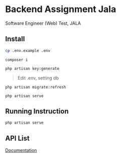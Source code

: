 # Backend Assignment Jala
Software Engineer (Web) Test, JALA

## Install
```bash
cp .env.example .env
```
```
composer i
```
```
php artisan key:generate
```
> Edit .env, setting db
```
php artisan migrate:refresh
```
```
php artisan serve
```


## Running Instruction
```
php artisan serve
```

## API List

[Documentation](https://documenter.getpostman.com/view/9721744/2s93JqRjic)

